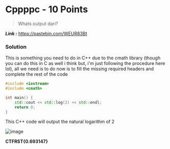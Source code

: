 # Cppppc - 10 Points
> Whats output dari?

_**Link :**_ https://pastebin.com/WEUR83Bt
### Solution
This is something you need to do in C++ due to the cmath library (though you can do this in C as well i think but, i'm just following the procedure here lol), all we need is to do now is to fill the missing required headers and complete the rest of the code
```cpp
#include <iostream>
#include <cmath>

int main() {
    std::cout << std::log(2) << std::endl;
    return 0;
}
```
This C++ code will output the natural logarithm of 2

![image](https://github.com/user-attachments/assets/48f97230-d77d-499e-9acc-eb25b0463c97)

**CTFRST{0.693147}**
